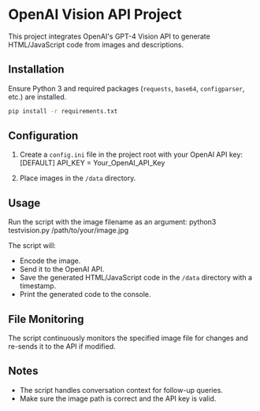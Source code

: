 # OpenAI Vision API Project

This project integrates OpenAI's GPT-4 Vision API to generate HTML/JavaScript code from images and descriptions.

## Installation

Ensure Python 3 and required packages (`requests`, `base64`, `configparser`, etc.) are installed.

```bash
pip install -r requirements.txt
```

## Configuration

1. Create a `config.ini` file in the project root with your OpenAI API key:
   [DEFAULT]
   API_KEY = Your_OpenAI_API_Key

2. Place images in the `/data` directory.

## Usage

Run the script with the image filename as an argument:
python3 testvision.py /path/to/your/image.jpg

The script will:

- Encode the image.
- Send it to the OpenAI API.
- Save the generated HTML/JavaScript code in the `/data` directory with a timestamp.
- Print the generated code to the console.

## File Monitoring

The script continuously monitors the specified image file for changes and re-sends it to the API if modified.

## Notes

- The script handles conversation context for follow-up queries.
- Make sure the image path is correct and the API key is valid.

